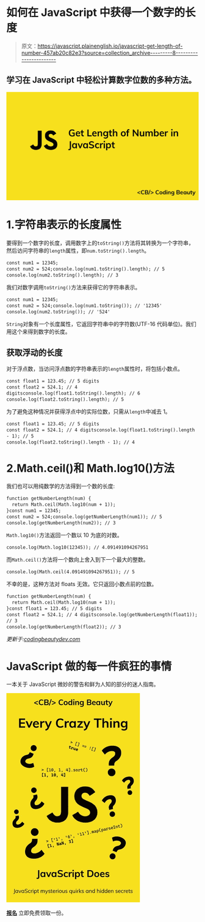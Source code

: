 # 如何在 JavaScript 中获得一个数字的长度

> 原文：<https://javascript.plainenglish.io/javascript-get-length-of-number-457ab20c82e3?source=collection_archive---------8----------------------->

## 学习在 JavaScript 中轻松计算数字位数的多种方法。

![](img/d76a77dda5f50cc797f97753bf68b7a0.png)

# 1.字符串表示的长度属性

要得到一个数字的长度，调用数字上的`toString()`方法将其转换为一个字符串，然后访问字符串的`length`属性，即`num.toString().length`。

```
const num1 = 12345;
const num2 = 524;console.log(num1.toString().length); // 5
console.log(num2.toString().length); // 3
```

我们对数字调用`toString()`方法来获得它的字符串表示。

```
const num1 = 12345;
const num2 = 524;console.log(num1.toString()); // '12345'
console.log(num2.toString()); // '524'
```

`String`对象有一个长度属性，它返回字符串中的字符数(UTF-16 代码单位)。我们用这个来得到数字的长度。

## 获取浮动的长度

对于浮点数，当访问浮点数的字符串表示的`length`属性时，将包括小数点。

```
const float1 = 123.45; // 5 digits
const float2 = 524.1; // 4 digitsconsole.log(float1.toString().length); // 6
console.log(float2.toString().length); // 5
```

为了避免这种情况并获得浮点中的实际位数，只需从`length`中减去 1。

```
const float1 = 123.45; // 5 digits
const float2 = 524.1; // 4 digitsconsole.log(float1.toString().length - 1); // 5
console.log(float2.toString().length - 1); // 4
```

# 2.Math.ceil()和 Math.log10()方法

我们也可以用纯数学的方法得到一个数的长度:

```
function getNumberLength(num) {
  return Math.ceil(Math.log10(num + 1));
}const num1 = 12345;
const num2 = 524;console.log(getNumberLength(num1)); // 5
console.log(getNumberLength(num2)); // 3
```

`Math.log10()`方法返回一个数以 10 为底的对数。

```
console.log(Math.log10(12345)); // 4.091491094267951
```

而`Math.ceil()`方法将一个数向上舍入到下一个最大的整数。

```
console.log(Math.ceil(4.091491094267951)); // 5
```

不幸的是，这种方法对 floats 无效。它只返回小数点前的位数。

```
function getNumberLength(num) {
  return Math.ceil(Math.log10(num + 1));
}const float1 = 123.45; // 5 digits
const float2 = 524.1; // 4 digitsconsole.log(getNumberLength(float1)); // 3
console.log(getNumberLength(float2)); // 3
```

*更新于:*[*codingbeautydev.com*](https://cbdev.link/a4c453)

# JavaScript 做的每一件疯狂的事情

一本关于 JavaScript 微妙的警告和鲜为人知的部分的迷人指南。

![](img/143ee152ba78025ea8643ba5b9726a20.png)

[**报名**](https://cbdev.link/d3c4eb) 立即免费领取一份。